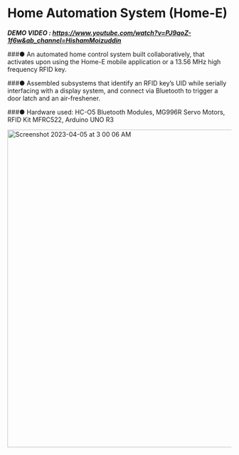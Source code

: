 # Home Automation System (Home-E)

**_DEMO VIDEO : https://www.youtube.com/watch?v=PJ9qoZ-1f6w&ab_channel=HishamMoizuddin_** 

###●	An automated home control system built collaboratively, that activates upon using the Home-E mobile application or a 13.56 MHz high frequency RFID key.

###●	Assembled subsystems that identify an RFID key’s UID while serially interfacing with a display system, and connect via Bluetooth to trigger a door latch and an air-freshener.

###●	Hardware used: HC-O5 Bluetooth Modules, MG996R Servo Motors, RFID Kit MFRC522, Arduino UNO R3

<img width="714" alt="Screenshot 2023-04-05 at 3 00 06 AM" src="https://user-images.githubusercontent.com/78191578/230018633-74c52c25-25a4-4515-8266-58eb9de3ed39.png">
